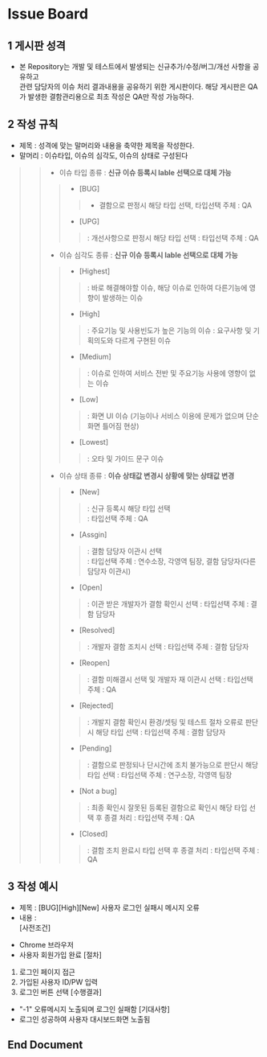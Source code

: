 # Issue Board
  
## 1 게시판 성격  
* 본 Repository는 개발 및 테스트에서 발생되는 신규추가/수정/버그/개선 사항을 공유하고  
관련 담당자의 이슈 처리 결과내용을 공유하기 위한 게시판이다.
해당 게시판은 QA가 발생한 결함관리용으로 최초 작성은 QA만 작성 가능하다.
  
## 2 작성 규칙  
* 제목 : 성격에 맞는 말머리와 내용을 축약한 제목을 작성한다.  
* 말머리 : 이슈타입, 이슈의 심각도, 이슈의 상태로 구성된다
>> * 이슈 타입 종류 : **신규 이슈 등록시 lable 선택으로 대체 가능**
>>> * [BUG]
>>>> - 결함으로 판정시 해당 타입 선택, 타입선택 주체 : QA
>>> * [UPG]
>>>> : 개선사항으로 판정시 해당 타입 선택 
>>>> : 타입선택 주체 : QA
>> * 이슈 심각도 종류 : **신규 이슈 등록시 lable 선택으로 대체 가능**
>>> * [Highest]
>>>> : 바로 해결해야할 이슈, 해당 이슈로 인하여 다른기능에 영향이 발생하는 이슈
>>> * [High]
>>>> : 주요기능 및 사용빈도가 높은 기능의 이슈
>>>> : 요구사항 및 기획의도와 다르게 구현된 이슈
>>> * [Medium]
>>>> : 이슈로 인하여 서비스 전반 및 주요기능 사용에 영향이 없는 이슈
>>> * [Low]
>>>> : 화면 UI 이슈 (기능이나 서비스 이용에 문제가 없으며 단순 화면 틀어짐 현상)
>>> * [Lowest]
>>>> : 오타 및 가이드 문구 이슈
>> * 이슈 상태 종류 : **이슈 상태값 변경시 상황에 맞는 상태값 변경**
>>> * [New]
>>>> : 신규 등록시 해당 타입 선택  
>>>> : 타입선택 주체 : QA
>>> * [Assgin]
>>>> : 결함 담당자 이관시 선택  
>>>> : 타입선택 주체 : 연수소장, 각영역 팀장, 결함 담당자(다른담당자 이관시)
>>> * [Open]
>>>> : 이관 받은 개발자가 결함 확인시 선택
>>>> : 타입선택 주체 : 결함 담당자
>>> * [Resolved]
>>>> : 개발자 결함 조치시 선택
>>>> : 타입선택 주체 : 결함 담당자
>>> * [Reopen]
>>>> : 결함 미해결시 선택 및 개발자 재 이관시 선택
>>>> : 타입선택 주체 : QA
>>> * [Rejected]
>>>> : 개발지 결함 확인시 환경/셋팅 및 테스트 절차 오류로 판단시 해당 타입 선택
>>>> : 타입선택 주체 : 결함 담당자
>>> * [Pending]
>>>> : 결함으로 판정되나 단시간에 조치 불가능으로 판단시 해당 타입 선택
>>>> : 타입선택 주체 : 연구소장, 각영역 팀장
>>> * [Not a bug]
>>>> : 최종 확인시 잘못된 등록된 결함으로 확인시 해당 타입 선택 후 종결 처리
>>>> : 타입선택 주체 : QA
>>> * [Closed]
>>>> : 결함 조치 완료시 타입 선택 후 종결 처리
>>>> : 타입선택 주체 : QA


## 3 작성 예시  
* 제목 : [BUG][High][New] 사용자 로그인 실패시 메시지 오류  
* 내용 :   
[사전조건]  
- Chrome 브라우저
- 사용자 회원가입 완료
[절차]  
1. 로그인 페이지 접근
2. 가입된 사용자 ID/PW 입력
3. 로그인 버튼 선택
[수행결과]
- "-1" 오류메시지 노출되며 로그인 실패함 
[기대사항]
- 로그인 성공하여 사용자 대시보드화면 노출됨
  
## **End Document**

